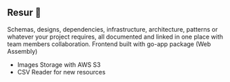 ## Resur 📝
Schemas, designs, dependencies, infrastructure, architecture, patterns or whatever your project requires, all documented and linked in one place with team members collaboration.
Frontend built with go-app package (Web Assembly)
- Images Storage with AWS S3
- CSV Reader for new resources
